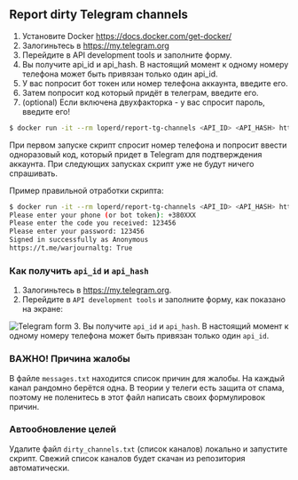 ## Report dirty Telegram channels

1. Установите Docker https://docs.docker.com/get-docker/
2. Залогиньтесь в https://my.telegram.org
3. Перейдите в API development tools и заполните форму.
4. Вы получите api_id и api_hash. В настоящий момент к одному номеру телефона может быть привязан только один api_id.
5. У вас попросит бот токен или номер телефона аккаунта, введите его.
6. Затем попросит код который придёт в телеграм, введите его.
7. (optional) Если включена двухфакторка - у вас спросит пароль, введите его!

```bash
$ docker run -it --rm loperd/report-tg-channels <API_ID> <API_HASH> https://raw.githubusercontent.com/loperd/report-telegram-channels/master/dirty_channels.txt
```
При первом запуске скрипт спросит номер телефона и попросит ввести одноразовый код, который придет в Telegram
для подтверждения аккаунта. При следующих запусках скрипт уже не будут ничего спрашивать.

Пример правильной отработки скрипта:
```bash
$ docker run -it --rm loperd/report-tg-channels <API_ID> <API_HASH> https://raw.githubusercontent.com/loperd/report-telegram-channels/master/dirty_channels.txt
Please enter your phone (or bot token): +380XXX
Please enter the code you received: 123456
Please enter your password: 123456
Signed in successfully as Anonymous
https://t.me/warjournaltg: True
```

###  Как получить `api_id` и `api_hash`
1. Залогиньтесь в https://my.telegram.org.
2. Перейдите в `API development tools` и заполните форму, как показано на экране:

![Telegram form](./docs/telegram_form.png)
3. Вы получите `api_id` и `api_hash`. В настоящий момент к одному номеру телефона может быть привязан только один `api_id`.

### ВАЖНО! Причина жалобы

В файле `messages.txt` находится список причин для жалобы. На каждый канал рандомно берётся одна. В теории у телеги есть 
защита от спама, поэтому не поленитесь в этот файл написать своих формулировок причин.

### Автообновление целей

Удалите файл `dirty_channels.txt` (список каналов) локально и запустите скрипт. Свежий список каналов будет скачан из 
репозитория автоматически.
